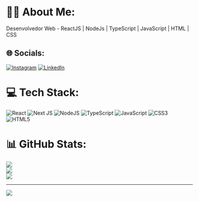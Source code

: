 # 👨‍💻 About Me:
Desenvolvedor Web - ReactJS | NodeJs | TypeScript | JavaScript | HTML | CSS


## 🌐 Socials:
[![Instagram](https://img.shields.io/badge/Instagram-%23E4405F.svg?logo=Instagram&logoColor=white)](https://instagram.com/danielvitor__) [![LinkedIn](https://img.shields.io/badge/LinkedIn-%230077B5.svg?logo=linkedin&logoColor=white)](https://linkedin.com/in/daniel-vitor-da-trindade-462ba4268) 

# 💻 Tech Stack:
![React](https://img.shields.io/badge/react-%2320232a.svg?style=for-the-badge&logo=react&logoColor=%2361DAFB) ![Next JS](https://img.shields.io/badge/Next-black?style=for-the-badge&logo=next.js&logoColor=white) ![NodeJS](https://img.shields.io/badge/node.js-6DA55F?style=for-the-badge&logo=node.js&logoColor=white) ![TypeScript](https://img.shields.io/badge/typescript-%23007ACC.svg?style=for-the-badge&logo=typescript&logoColor=white) ![JavaScript](https://img.shields.io/badge/javascript-%23323330.svg?style=for-the-badge&logo=javascript&logoColor=%23F7DF1E) ![CSS3](https://img.shields.io/badge/css3-%231572B6.svg?style=for-the-badge&logo=css3&logoColor=white) ![HTML5](https://img.shields.io/badge/html5-%23E34F26.svg?style=for-the-badge&logo=html5&logoColor=white)
# 📊 GitHub Stats:
![](https://github-readme-stats.vercel.app/api?username=danielvitort&theme=react&hide_border=false&include_all_commits=true&count_private=false)<br/>
![](https://github-readme-streak-stats.herokuapp.com/?user=danielvitort&theme=react&hide_border=false)<br/>
![](https://github-readme-stats.vercel.app/api/top-langs/?username=danielvitort&theme=react&hide_border=false&include_all_commits=true&count_private=false&layout=compact)

---
[![](https://visitcount.itsvg.in/api?id=danielvitort&icon=0&color=0)](https://visitcount.itsvg.in)

<!-- Proudly created with GPRM ( https://gprm.itsvg.in ) -->
